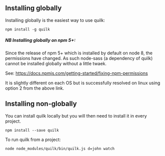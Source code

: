 ## Installing globally

Installing globally is the easiest way to use quilk:

```npm install -g quilk```

##### NB Installing globally on npm 5+:
Since the release of npm 5+ which is installed by default on node 8, the permissions have changed. As such node-sass (a dependency of quilk) cannot be installed globally without a little twaek.

See: https://docs.npmjs.com/getting-started/fixing-npm-permissions

It is slightly different on each OS but is successfully resolved on linux using option 2 from the above link.

## Installing non-globally
You can install quilk locally but you will then need to install it in every project.

```npm install --save quilk```

To run quilk from a project:

```node node_modules/quilk/bin/quilk.js d=john watch```